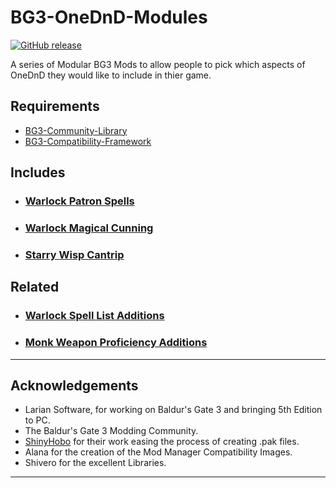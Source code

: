 # BG3-OneDnD-Modules

[![GitHub release](https://img.shields.io/github/v/tag/BG3-Community-Library-Team/BG3-OneDnD-Modules?label=Latest%20Version)](https://GitHub.com/BG3-Community-Library-Team/BG3-OneDnD-Modules/releases/)

A series of Modular BG3 Mods to allow people to pick which aspects of OneDnD they would like to include in thier game.

## Requirements
- [BG3-Community-Library](https://github.com/BG3-Community-Library-Team/BG3-Community-Library)
- [BG3-Compatibility-Framework](https://github.com/BG3-Community-Library-Team/BG3-Compatibility-Framework)

## Includes

- ### [Warlock Patron Spells](Class_Warlock/PatronSpells/)
- ### [Warlock Magical Cunning](Class_Warlock/MagicalCunning/)
- ### [Starry Wisp Cantrip](Spells_Cantrip/StarryWisp/)

## Related

- ### [Warlock Spell List Additions](https://github.com/BG3-Community-Library-Team/CF-Example-Mods)
- ### [Monk Weapon Proficiency Additions](https://github.com/BG3-Community-Library-Team/CF-Example-Mods)

---



## Acknowledgements
- Larian Software, for working on Baldur's Gate 3 and bringing 5th Edition to PC.
- The Baldur's Gate 3 Modding Community.
- [ShinyHobo](https://github.com/ShinyHobo) for their work easing the process of creating .pak files.
- Alana for the creation of the Mod Manager Compatibility Images.
- Shivero for the excellent Libraries.

---